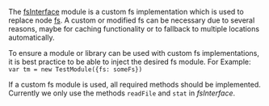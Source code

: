 The [fsInterface](https://sap.github.io/ui5-tooling/v3/api/module-@ui5_fs_fsInterface.html) module is a custom fs implementation which is used to replace node [fs](https://nodejs.org/api/fs.html).
A custom or modified fs can be necessary due to several reasons, maybe for caching functionality or to fallback to multiple locations automatically.

To ensure a module or library can be used with custom fs implementations, it is best practice
to be able to inject the desired fs module. For Example: `var tm = new TestModule({fs: someFs})` 

If a custom fs module is used, all required methods should be implemented.
Currently we only use the methods `readFile` and `stat` in *fsInterface*.
